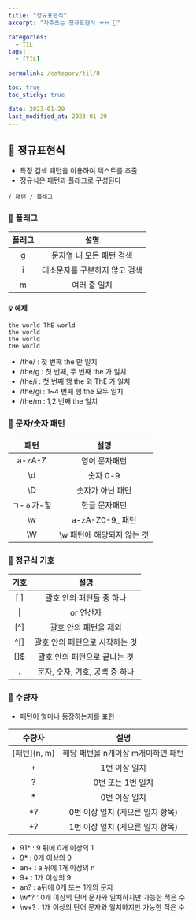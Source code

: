 ```yaml
---
title: "정규표현식"
excerpt: "자주쓰는 정규표현식 ㅠㅠ 🙂"

categories:
  - TIL
tags:
  - [TIL]

permalink: /category/til/8

toc: true
toc_sticky: true

date: 2023-01-29
last_modified_at: 2023-01-29
---
```


## 🦥 정규표현식
- 특정 검색 패턴을 이용하여 텍스트를 추출
- 정규식은 패턴과 플래그로 구성된다
```
/ 패턴 / 플래그
```

### 🌿 플래그

|플래그|설명|
|:---:|:---:|
|g|문자열 내 모든 패턴 검색|
|i|대소문자를 구분하지 않고 검색|
|m|여러 줄 일치|

#### 💡 예제
```
the world ThE world
the world
The world
tHe world
```
- /the/ : 첫 번째 the 만 일치
- /the/g : 첫 번째, 두 번째 the 가 일치
- /the/i : 첫 번째 행 the 와 ThE 가 일치
- /the/gi : 1~4 번째 행 the 모두 일치
- /the/m : 1,2 번째 the 일치

### 🌿 문자/숫자 패턴

|패턴|설명|
|:---:|:---:|
|a-zA-Z|영어 문자패턴|
|\d|숫자 0-9|
|\D|숫자가 아닌 패턴|
|ㄱ-ㅎ가-힣|한글 문자패턴|
|\w|a-zA-Z0-9_ 패턴|
|\W| \w 패턴에 해당되지 않는 것|

### 🌿 정규식 기호
|기호|설명|
|:---:|:---:|
|[ ] | 괄호 안의 패턴들 중 하나|
| \| | or 연산자 |
|[^]| 괄호 안의 패턴을 제외 |
|^[]| 괄호 안의 패턴으로 시작하는 것 |
|[]$| 괄호 안의 패턴으로 끝나는 것 |
|.|문자, 숫자, 기호, 공백 중 하나|

### 🌿 수량자
- 패턴이 얼마나 등장하는지를 표현

|수량자|설명|
|:---:|:---:|
|[패턴]{n, m}|해당 패턴을 n개이상 m개이하인 패턴|
|+|1번 이상 일치|
|?|0번 또는 1번 일치|
|*|0번 이상 일치| 
|*?|0번 이상 일치 (게으른 일치 항목)|
|+?|1번 이상 일치 (게으른 일치 항목)|


- 91* : 9 뒤에 0개 이상의 1
- 9* : 0개 이상의 9
- an+ : a 뒤에 1개 이상의 n
- 9+ : 1개 이상의 9
- an? : a뒤에 0개 또는 1개의 문자
- \w*? : 0개 이상의 단어 문자와 일치하지만 가능한 적은 수
- \w+? : 1개 이상의 단어 문자와 일치하지만 가능한 적은 수 

